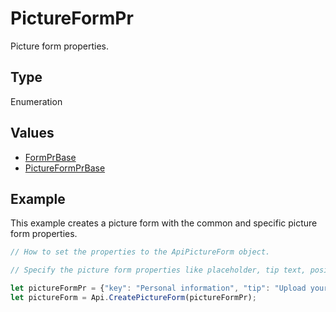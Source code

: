 # PictureFormPr

Picture form properties.

## Type

Enumeration

## Values

- [FormPrBase](../Enumeration/FormPrBase.md)
- [PictureFormPrBase](../Enumeration/PictureFormPrBase.md)


## Example

This example creates a picture form with the common and specific picture form properties.

```javascript editor-pdf
// How to set the properties to the ApiPictureForm object.

// Specify the picture form properties like placeholder, tip text, position, key, etc.

let pictureFormPr = {"key": "Personal information", "tip": "Upload your photo", "required": true, "placeholder": "Photo", "scaleFlag": "tooBig", "lockAspectRatio": true, "respectBorders": false, "shiftX": 50, "shiftY": 50};
let pictureForm = Api.CreatePictureForm(pictureFormPr);
```
